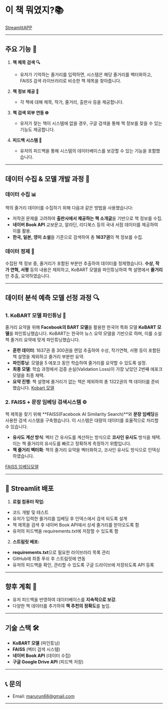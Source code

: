 # **이 책 뭐였지?📚**
[StreamlitAPP](https://find-book-marurun66.streamlit.app/)

---

## **주요 기능 🔑**

1. **책 제목 검색 🔍**
   - 유저가 기억하는 줄거리를 입력하면, 시스템은 해당 줄거리를 벡터화하고, FAISS 검색 라이브러리로 비슷한 책 제목을 찾아줍니다.

2. **책 정보 제공 📖**
   - 각 책에 대해 제목, 작가, 줄거리, 출판사 등을 제공합니다.

3. **책 검색 외부 연동 🌐**
   - 유저가 찾는 책이 시스템에 없을 경우, 구글 검색을 통해 책 정보를 찾을 수 있는 기능도 제공합니다.

4. **피드백 시스템 📝**
   - 유저의 피드백을 통해 시스템의 데이터베이스를 보강할 수 있는 기능을 포함했습니다.

---

## **데이터 수집 & 모델 개발 과정 🧠**

### **데이터 수집 📊**
책의 줄거리 데이터를 수집하기 위해 다음과 같은 방법을 사용했습니다:
- 저작권 문제를 고려하여 **출판사에서 제공하는 책 소개글**을 기반으로 책 정보를 수집.
- **네이버 Book API** 교보문고, 알라딘, 리디북스 등의 국내 서점 데이터를 제공하여 이를 활용.
- **한국, 일본, 영미 소설**을 기준으로 검색하여 총 **1637권**의 책 정보를 수집.

### **데이터 정제 🧹**
수집된 책 정보 중, 줄거리가 포함된 부분만 추출하여 데이터를 정제했습니다. **수상, 작가 연혁, 서평** 등의 내용은 제외하고, KoBART 모델을 파인튜닝하여 책 설명에서 **줄거리**만 추출, 요약하였습니다.


---

## **데이터 분석 예측 모델 선정 과정 🔍**

### **1. KoBART 모델 파인튜닝 🔧**
줄거리 요약을 위해 **Facebook의 BART 모델**을 활용한 한국어 특화 모델 **KoBART 모델**을 파인튜닝했습니다.
KoBART는 한국어 뉴스 요약 모델을 기반으로 하며, 이를 소설 책 줄거리 요약에 맞게 파인튜닝했습니다.
- **훈련 데이터**: 1637권 중 300권을 랜덤 추출하여 수상, 작가연혁, 서평 등이 포함된 책 설명을 제외하고 줄거리 부분만 요약.
- **파인튜닝**: 모델을 5 에포크 동안 학습하여 줄거리를 요약할 수 있도록 설정.
- **최종 모델**: 학습 과정에서 검증 손실(Validation Loss)이 가장 낮았던 2번째 에포크 모델을 최종 채택.
- **요약 진행**: 책 설명에 줄거리가 없는 책은 제외하여 총 1322권의 책 데이터를 준비했습니다.
[Kobart 모델](https://huggingface.co/gogamza/kobart-summarization)

### **2. FAISS + 문장 임베딩 검색시스템 ⚙️**
책 제목을 찾기 위해 **FAISS(Facebook AI Similarity Search)**와 **문장 임베딩**을 사용한 검색 시스템을 구축했습니다. 이 시스템은 대량의 데이터를 효율적으로 처리할 수 있습니다.
- **유사도 계산 방식**: 벡터 간 유사도를 계산하는 방식으로 **코사인 유사도** 방식을 채택. 이는 책 줄거리의 유사도를 빠르고 정확하게 측정하기 위함입니다.
- **책 줄거리 벡터화**: 책의 줄거리 요약을 벡터화하고, 코사인 유사도 방식으로 인덱싱 하였습니다.

[FAISS 임베딩모델](https://huggingface.co/BM-K/KoSimCSE-roberta)

---
## 🚀 **Streamlit 배포**
1. **로컬 컴퓨터 작업:**  
- 코드 개발 및 테스트
- 유저가 입력한 줄거리를 임베딩 후 인덱스에서 검색 되도록 설계
- 책 제목을 검색 후 네이버 Book API에서 상세 줄거리를 받아오도록 함
- 유저의 피드백을 requirements.txt에 저장할 수 있도록 함
2. **스트림릿 배포:**  
- **requirements.txt**으로 필요한 라이브러리 목록 관리
- GitHub에 최종 푸쉬 후 스트림릿에 연동
- 유저의 피드백을 확인, 관리할 수 있도록 구글 드라이브에 저장되도록 API 등록

---
## **향후 계획 🔮**
- 유저 피드백을 반영하여 데이터베이스를 **지속적으로 보강**.
- 다양한 책 데이터를 추가하여 **책 추천의 정확도**를 높임.

---

## **기술 스택 🛠️**
- **KoBART 모델** (파인튜닝)
- **FAISS** (벡터 검색 시스템)
- **네이버 Book API** (데이터 수집)
- **구글 Google Drive API** (피드백 저장) 

---
## 📞 **문의**
- Email: marurun66@gmail.com
---
